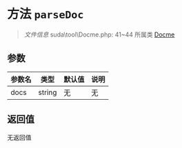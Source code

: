# 方法 `parseDoc`

> *文件信息* suda\tool\Docme.php: 41~44
> 所属类 [Docme](../Docme.md)




## 参数


| 参数名 | 类型 | 默认值 | 说明 |
|--------|-----|-------|-------|
| docs |  string | 无 | 无 |



## 返回值

无返回值
